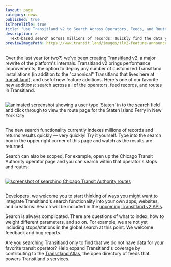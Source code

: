 ```yaml
---
layout: page
category: news
published: true
isThereTitle: true
title: "Use Transitland v2 to Search Across Operators, Feeds, and Routes"
description: >
  Text-based search across millions of records. Quickly find the data you're looking for.
previewImagePath: https://www.transit.land/images/tlv2-feature-announcements/tlv2-search-animation.gif
---
```


Over the last year (or two?) [we've been creating Transitland v2](/news/2019/10/17/tlv2), a major rewrite of the platform's internals. Transitland v2 brings performance improvements, the option to deploy any number of customized Transitland installations (in addition to the "canonical" Transitland that lives here at [transit.land](/)), and useful new feature additions. Here's one of our favorite new additions: search across all of the operators, feed records, and routes in Transitland.

<img class="image" style="max-width: 800px; margin: 1em auto;" src="/images/tlv2-feature-announcements/tlv2-search-animation.gif" alt="animated screenshot showing a user type 'Staten' in to the search field and click through to view the route page for the Staten Island Ferry in New York City" />

The new search functionality currently indexes millions of records and returns results quickly &mdash; very quickly! Try it yourself. Type into the search box in the upper right corner of this page and watch as the results are returned.

Search can also be scoped. For example, open up the Chicago Transit Authority operator page and you can search within that operator's stops and routes:

<a href="/operators/o-dp3-chicagotransitauthority#routes"><img class="image" style="max-width: 800px; margin: 1em auto;" src="/images/tlv2-feature-announcements/tlv2-search-scoped.png" alt="screenshot of searching Chicago Transit Authority routes" /></a>

Developers, we welcome you to start thinking of ways you might want to integrate Transitland's search functionality into your own apps, websites, and creations. Search will be included in the [upcoming Transitland v2 APIs](/documentation).

Search is always complicated. There are questions of what to index, how to weight different parameters, and so on. For example, we are not yet including stops/stations in the global search at this point. We welcome feedback and bug reports.

Are you searching Transitland only to find that we do not have data for your favorite transit operator? Help expand Transitland's coverage by contributing to the [Transitland Atlas](https://github.com/transitland/transitland-atlas), the open directory of feeds that powers Transitland's services.
